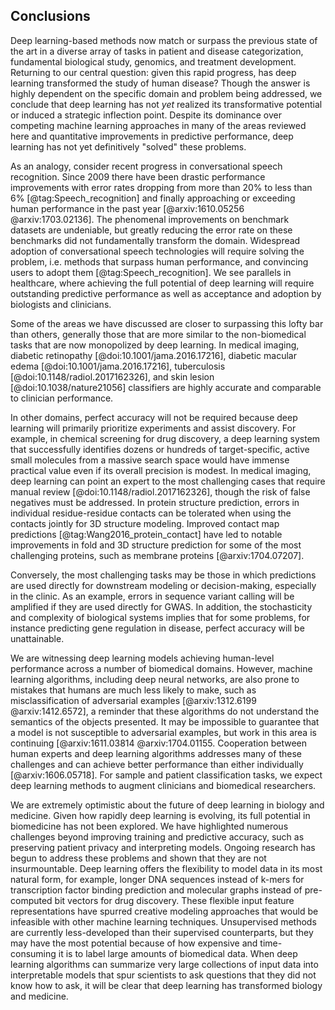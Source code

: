 ## Conclusions

Deep learning-based methods now match or surpass the previous state of the art
in a diverse array of tasks in patient and disease categorization, fundamental
biological study, genomics, and treatment development.  Returning to our central
question: given this rapid progress, has deep learning transformed the study of
human disease?  Though the answer is highly dependent on the specific domain and
problem being addressed, we conclude that deep learning has not *yet* realized
its transformative potential or induced a strategic inflection point.  Despite
its dominance over competing machine learning approaches in many of the areas
reviewed here and quantitative improvements in predictive performance, deep
learning has not yet definitively "solved" these problems.

As an analogy, consider recent progress in conversational speech recognition.
Since 2009 there have been drastic performance improvements with error rates
dropping from more than 20% to less than 6% [@tag:Speech_recognition] and
finally approaching or exceeding human performance in the past year
[@arxiv:1610.05256 @arxiv:1703.02136]. The phenomenal improvements on benchmark
datasets are undeniable, but greatly reducing the error rate on these benchmarks did not
fundamentally transform the domain.  Widespread adoption of conversational
speech technologies will require solving the problem, i.e. methods that surpass human performance,
and convincing users to adopt them [@tag:Speech_recognition].
We see parallels in healthcare, where achieving the full potential of
deep learning will require outstanding predictive performance as well as
acceptance and adoption by biologists and clinicians.

Some of the areas we have discussed are closer to surpassing this lofty bar than
others, generally those that are more similar to the non-biomedical tasks that
are now monopolized by deep learning.  In medical imaging, diabetic retinopathy
[@doi:10.1001/jama.2016.17216], diabetic macular edema
[@doi:10.1001/jama.2016.17216], tuberculosis [@doi:10.1148/radiol.2017162326],
and skin lesion [@doi:10.1038/nature21056] classifiers are highly accurate and
comparable to clinician performance.

In other domains, perfect accuracy will not be required because deep learning
will primarily prioritize experiments and assist discovery. For
example, in chemical screening for drug discovery, a deep learning system that
successfully identifies dozens or hundreds of target-specific, active small
molecules from a massive search space would have immense practical value even if
its overall precision is modest.  In medical imaging, deep learning can point an
expert to the most challenging cases that require manual review
[@doi:10.1148/radiol.2017162326], though the risk of false negatives must be
addressed.  In protein structure prediction, errors in individual
residue-residue contacts can be tolerated when using the contacts jointly for 3D
structure modeling.  Improved contact map predictions
[@tag:Wang2016_protein_contact] have led to notable improvements in fold and 3D
structure prediction for some of the most challenging proteins, such as membrane
proteins [@arxiv:1704.07207].

Conversely, the most challenging tasks may be those in which predictions are
used directly for downstream modeling or decision-making, especially in the
clinic.  As an example, errors in sequence variant calling will be amplified if
they are used directly for GWAS. In addition, the stochasticity and complexity
of biological systems implies that for some problems, for instance predicting
gene regulation in disease, perfect accuracy will be unattainable.

We are witnessing deep learning models achieving human-level performance across
a number of biomedical domains. However, machine learning algorithms, including deep
neural networks, are also prone to mistakes that humans are much less likely to
make, such as misclassification of adversarial examples [@arxiv:1312.6199
@arxiv:1412.6572], a reminder that these algorithms do not understand the
semantics of the objects presented. It may be impossible to guarantee that a
model is not susceptible to adversarial examples, but work in this area is
continuing
[@arxiv:1611.03814 @arxiv:1704.01155. Cooperation
between human experts and deep learning algorithms addresses many of these challenges and can achieve better
performance than either individually [@arxiv:1606.05718]. For sample
and patient classification tasks, we expect deep learning methods to augment
clinicians and biomedical researchers.

We are extremely optimistic about the future of deep learning in biology and medicine. Given how rapidly deep learning is
evolving, its full potential in biomedicine has not been explored.  We have
highlighted numerous challenges beyond improving training and predictive
accuracy, such as preserving patient privacy and interpreting models.  Ongoing
research has begun to address these problems and shown that they are not
insurmountable.  Deep learning offers the flexibility to model data in its most
natural form, for example, longer DNA sequences instead of k-mers for
transcription factor binding prediction and molecular graphs instead of
pre-computed bit vectors for drug discovery. These flexible input feature
representations have spurred creative modeling approaches that would be
infeasible with other machine learning techniques. Unsupervised methods are
currently less-developed than their supervised counterparts, but they may have
the most potential because of how expensive and time-consuming it is to label
large amounts of biomedical data. When deep learning algorithms can summarize
very large collections of input data into interpretable models that spur
scientists to ask questions that they did not know how to ask, it will be clear
that deep learning has transformed biology and medicine.
